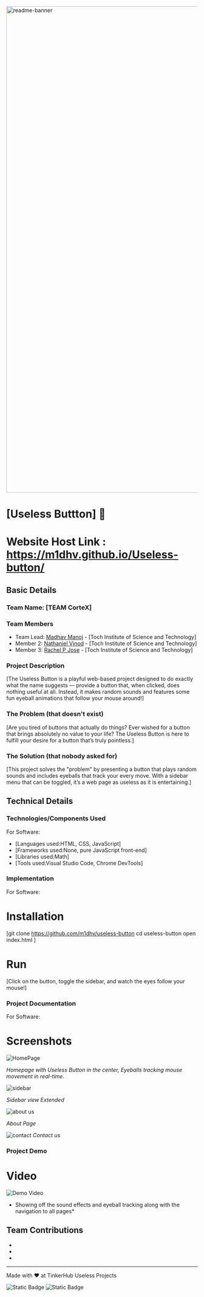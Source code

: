 <img width="1280" alt="readme-banner" src="https://github.com/user-attachments/assets/35332e92-44cb-425b-9dff-27bcf1023c6c">

# [Useless Buttton] 🎯
# Website Host Link : https://m1dhv.github.io/Useless-button/


## Basic Details
### Team Name: [TEAM CorteX]


### Team Members
- Team Lead: [Madhav Manoj] - [Toch Institute of Science and Technology]
- Member 2: [Nathaniel Vinod] - [Toch Institute of Science and Technology]
- Member 3: [Rachel P Jose] - [Toch Institute of Science and Technology]

### Project Description
[The Useless Button is a playful web-based project designed to do exactly what the name suggests — provide a button that, when clicked, does nothing useful at all. Instead, it makes random sounds and features some fun eyeball animations that follow your mouse around!]

### The Problem (that doesn't exist)
[Are you tired of buttons that actually do things? Ever wished for a button that brings absolutely no value to your life? The Useless Button is here to fulfill your desire for a button that’s truly pointless.]

### The Solution (that nobody asked for)
[This project solves the "problem" by presenting a button that plays random sounds and includes eyeballs that track your every move. With a sidebar menu that can be toggled, it’s a web page as useless as it is entertaining.]

## Technical Details
### Technologies/Components Used
For Software:
- [Languages used:HTML, CSS, JavaScript]
- [Frameworks used:None, pure JavaScript front-end]
- [Libraries used:Math]
- [Tools used:Visual Studio Code, Chrome DevTools]


### Implementation
For Software:
# Installation
[git clone https://github.com/m1dhv/useless-button
cd useless-button
open index.html
]

# Run
[Click on the button, toggle the sidebar, and watch the eyes follow your mouse!]

### Project Documentation
For Software:

# Screenshots 
![HomePage](https://github.com/user-attachments/assets/8c486ede-0729-4237-97ef-966068a709a9)

*Homepage with Useless Button in the center, Eyeballs tracking mouse movement in real-time.*

![sidebar](https://github.com/user-attachments/assets/b754138d-7a89-43c7-9671-5985a662c4f8)

*Sidebar view Extended*

![about us](https://github.com/user-attachments/assets/633e3635-9489-4f84-b8fd-3ee87f6607ab)

*About Page*

![contact](https://github.com/user-attachments/assets/0f9b965d-5299-40b5-9474-b8c22c36a7d6)
*Contact us*


### Project Demo
# Video
![Demo Video](https://github.com/user-attachments/assets/50167590-c687-47a1-97a8-5a0b64920537)
* Showing off the sound effects and eyeball tracking along with the navigation to all pages*



## Team Contributions
- [Madhav Manoj]: [Designing-Frontend]
- [Nathaniel Vinod]: [Coding-Backend]
- [Rachel P Jose]: [Coding-Backend]

---
Made with ❤️ at TinkerHub Useless Projects 

![Static Badge](https://img.shields.io/badge/TinkerHub-24?color=%23000000&link=https%3A%2F%2Fwww.tinkerhub.org%2F)
![Static Badge](https://img.shields.io/badge/UselessProject--24-24?link=https%3A%2F%2Fwww.tinkerhub.org%2Fevents%2FQ2Q1TQKX6Q%2FUseless%2520Projects)








